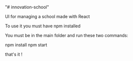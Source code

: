 "# innovation-school" 

UI for managing a school made with React

To use it you must have npm installed

You must be in the main folder and run these two commands:

npm install
npm start

that's it !
